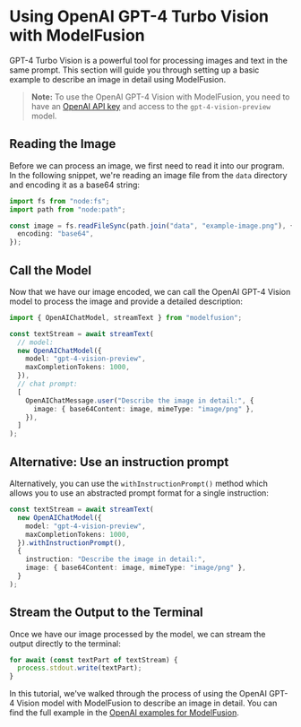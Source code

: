 # Using OpenAI GPT-4 Turbo Vision with ModelFusion

GPT-4 Turbo Vision is a powerful tool for processing images and text in the same prompt. This section will guide you through setting up a basic example to describe an image in detail using ModelFusion.

> **Note:** To use the OpenAI GPT-4 Vision with ModelFusion, you need to have an [OpenAI API key](https://platform.openai.com/) and access to the `gpt-4-vision-preview` model.

## Reading the Image

Before we can process an image, we first need to read it into our program. In the following snippet, we're reading an image file from the `data` directory and encoding it as a base64 string:

```ts
import fs from "node:fs";
import path from "node:path";

const image = fs.readFileSync(path.join("data", "example-image.png"), {
  encoding: "base64",
});
```

## Call the Model

Now that we have our image encoded, we can call the OpenAI GPT-4 Vision model to process the image and provide a detailed description:

```ts
import { OpenAIChatModel, streamText } from "modelfusion";

const textStream = await streamText(
  // model:
  new OpenAIChatModel({
    model: "gpt-4-vision-preview",
    maxCompletionTokens: 1000,
  }),
  // chat prompt:
  [
    OpenAIChatMessage.user("Describe the image in detail:", {
      image: { base64Content: image, mimeType: "image/png" },
    }),
  ]
);
```

## Alternative: Use an instruction prompt

Alternatively, you can use the `withInstructionPrompt()` method which allows you to use an abstracted prompt format for a single instruction:

```ts
const textStream = await streamText(
  new OpenAIChatModel({
    model: "gpt-4-vision-preview",
    maxCompletionTokens: 1000,
  }).withInstructionPrompt(),
  {
    instruction: "Describe the image in detail:",
    image: { base64Content: image, mimeType: "image/png" },
  }
);
```

## Stream the Output to the Terminal

Once we have our image processed by the model, we can stream the output directly to the terminal:

```ts
for await (const textPart of textStream) {
  process.stdout.write(textPart);
}
```

In this tutorial, we've walked through the process of using the OpenAI GPT-4 Vision model with ModelFusion to describe an image in detail. You can find the full example in the [OpenAI examples for ModelFusion](https://github.com/lgrammel/modelfusion/tree/main/examples/basic/src/model-provider/openai).
